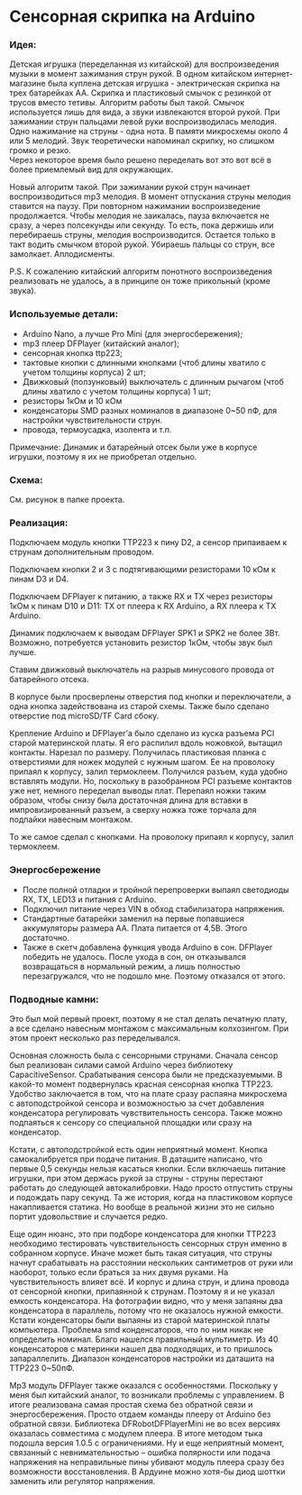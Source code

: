 # Сенсорная скрипка на Arduino

### Идея:
Детская игрушка (переделанная из китайской) для воспроизведения музыки в момент зажимания струн рукой.
В одном китайском интернет-магазине была куплена детская игрушка - электрическая скрипка на трех батарейках АА. Скрипка и пластиковый смычок с резинкой от трусов вместо тетивы. Алгоритм работы был такой. Смычок используется лишь для вида, а звуки извлекаются второй рукой. При зажимании струн пальцами левой руки воспроизводилась мелодия. Одно нажимание на струны - одна нота. В памяти микросхемы около 4 или 5 мелодий. Звук теоретически напоминал скрипку, но слишком громко и резко.  
Через некоторое время было решено переделать вот это вот всё в более приемлемый вид для окружающих.

Новый алгоритм такой. При зажимании рукой струн начинает воспроизводиться mp3 мелодия. В момент отпускания струны мелодия ставится на паузу. При повторном нажимании воспроизведение продолжается. Чтобы мелодия не заикалась, пауза включается не сразу, а через полсекунды или секунду. То есть, пока держишь или перебираешь струны, мелодия воспроизводится. Остается только в такт водить смычком второй рукой. Убираешь пальцы со струн, все замолкает.  Аплодисменты. 

P.S. К сожалению китайский алгоритм понотного воспроизведения реализовать не удалось, а в принципе он тоже прикольный (кроме звука).


### Используемые детали:
- Arduino Nano, а лучше Pro Mini (для энергосбережения);
- mp3 плеер DFPlayer (китайский аналог);
- сенсорная кнопка ttp223; 
- тактовые кнопки  с длинными кнопками (чтоб длины хватило с учетом толщины корпуса) 2 шт;
- Движковый (ползунковый) выключатель с длинным рычагом (чтоб длины хватило с учетом толщины корпуса) 1 шт;
- резисторы 1кОм и 10 кОм
- конденсаторы SMD разных номиналов в диапазоне 0~50 пФ, для настройки чувствительности струн.
- провода, термоусадка, изолента и т.п.

Примечание: Динамик и батарейный отсек были уже в корпусе игрушки, поэтому я их не приобретал отдельно.

### Схема:

См. рисунок в папке проекта.

### Реализация: 
Подключаем модуль кнопки TTP223 к пину  D2, а сенсор припаиваем к струнам дополнительным проводом.

Подключаем кнопки 2 и 3 с подтягивающими резисторами 10 кОм  к пинам D3 и D4. 

Подключаем DFPlayer к питанию, а также RX и TX через резисторы 1кОм  к пинам D10 и D11: TX от плеера к RX Arduino, а RX плеера к TX Arduino.

Динамик подключаем к выводам DFPlayer  SPK1 и SPK2 не более 3Вт. Возможно, потребуется установить резистор 1кОм, чтобы звук был лучше.

Ставим движковый  выключатель на разрыв минусового провода от батарейного отсека.

В корпусе были просверлены отверстия под кнопки и переключатели, а одна кнопка задействована из старой схемы. Также было сделано отверстие под microSD/TF Card сбоку.

Крепление Arduino и DFPlayer’а было сделано из куска разъема PCI старой материнской платы. Я его распилил вдоль ножовкой, вытащил контакты. Нарезал по размеру. Получилась пластиковая планка с отверстиями для ножек модулей с нужным шагом. Ее на проволоку припаял к корпусу, залил термоклеем. Получился разъем, куда удобно вставлять модули. Но, поскольку в разобранном  PCI разъеме контактов уже нет, немного переделал выводы плат. Перепаял ножки таким образом, чтобы снизу была достаточная длина для вставки в импровизированный разъем, а сверху ножка тоже торчала для подпайки навесным монтажом.  

То же самое сделал с кнопками. На проволоку припаял к корпусу, залил термоклеем.

### Энергосбережение
- После полной отладки и тройной перепроверки выпаял светодиоды RX, TX, LED13 и питания с Arduino.
- Подключил питание через VIN в обход стабилизатора напряжения.
- Стандартные батарейки заменил на первые попавшиеся аккумуляторы размера AA. Плата питается от 4,5В. Этого достаточно.
- Также в скетч добавлена функция увода Arduino в сон. 
DFPlayer победить не удалось. После ухода в сон, он отказывался возвращаться в нормальный режим, а лишь полностью перезагружался, что не подошло мне. Поэтому отказался от этого.

### Подводные камни:
Это был мой первый проект, поэтому я не стал делать печатную плату, а все сделано навесным монтажом с максимальным колхозингом. При этом проект несколько раз переделывался. 

Основная сложность была с сенсорными струнами. Сначала сенсор был реализован силами самой Arduino  через библиотеку CapacitiveSensor. Срабатывания сенсора были не предсказуемыми. В какой-то момент подвернулась красная сенсорная кнопка TTP223. Удобство заключается в том, что на плате сразу распаяна микросхема с автоподстройкой сенсора и возможностью за счет добавления конденсатора регулировать чувствительность сенсора. Также можно подпаяться к сенсору со специальной площадки или сразу на конденсатор.

Кстати, с автоподстройкой есть один неприятный момент. Кнопка самокалибруется при подаче питания. В даташите написано, что первые 0,5 секунды нельзя касаться кнопки.  Если включаешь питание игрушки, при этом держась рукой за струны -  струны перестают работать до следующей автокалибровки. Надо просто отпустить струны и подождать пару секунд. Та же история, когда на пластиковом корпусе накапливается статика. Но вообще в реальной жизни это не сильно портит удовольствие и случается редко.

Еще один нюанс, это при подборе конденсатора для кнопки TTP223 необходимо тестировать чувствительность сенсорных струн  именно в собранном корпусе. Иначе может быть такая ситуация, что струны начнут срабатывать на расстоянии нескольких сантиметров от руки или наоборот, только если браться за них двумя руками. На чувствительность влияет всё. И корпус и длина струн, и длина провода от сенсорной кнопки, припаянной к струнам. Поэтому я и не указал емкость конденсатора. На фотографии видно, что у меня запаяны два конденсатора в параллель, потому что не оказалось нужной емкости. Кстати конденсаторы были выпаяны из старой материнской платы компьютера. Проблема smd конденсаторов, что по ним никак не определить номинал. Благо нашелся правильный мультиметр. Из 40 конденсаторов с материнки нашел два подходящих, и то пришлось запараллелить.   Диапазон конденсаторов настройки из даташита на TTP223 0~50пФ. 

Mp3 модуль DFPlayer также оказался с особенностями. Поскольку у меня был китайский аналог, то возникали проблемы с управлением. В итоге реализована самая простая схема без обратной связи и энергосбережения. Просто отдаем команды плееру от Arduino без обратной связи. Библиотека DFRobotDFPlayerMini не во всех версиях оказалась совместима с модулем плеера. В итоге методом тыка подошла версия 1.0.5 с ограничениями. Ну и еще неприятный момент, связанный с невнимательностью – ошибка полярности или подача напряжения на неправильные пины убивают модуль плеера сразу без возможности восстановления. В Ардуине можно хотя-бы диод шоттки заменить или регулятор напряжения.  
